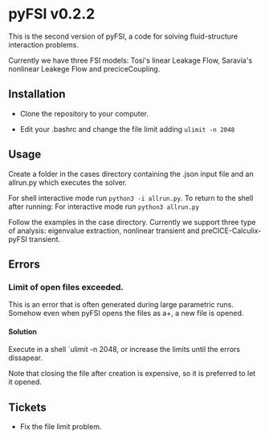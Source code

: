 # pyFSI v0.2.2

This is the second version of pyFSI, a code for solving fluid-structure interaction problems.

Currently we have three FSI models: Tosi's linear Leakage Flow, Saravia's nonlinear Leakege Flow and preciceCoupling.

## Installation
* Clone the repository to your computer. 

* Edit your .bashrc and change the file limit adding `ulimit -n 2048`

## Usage

Create a folder in the cases directory containing the .json input file and an allrun.py which executes the solver. 

For shell interactive mode run `python3 -i allrun.py`. To return to the shell after running: For interactive mode run `python3 allrun.py`

Follow the examples in the case directory. Currently we support three type of analysis: eigenvalue extraction, nonlinear transient and preCICE-Calculix-pyFSI transient. 

## Errors

### Limit of open files exceeded. 
This is an error that is often generated during large parametric runs. Somehow even when pyFSI opens the files as a+, a new file is opened. 

#### Solution
Execute in a shell `ulimit -n 2048, or increase the limits until the errors dissapear. 

Note that closing the file after creation is expensive, so it is preferred to let it opened. 


## Tickets
* Fix the file limit problem. 